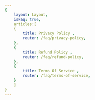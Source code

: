 ```yaml
---
{
    layout: Layout,
    isFaq: true,
    articles:[
    {
        title: Privacy Policy ,
        router: /faq/privacy-policy,
    },
    {
        title: Refund Policy ,
        router: /faq/refund-policy,
    },
    {
        title: Terms Of Service ,
        router: /faq/terms-of-service,
    }
    ]
}
---
```


